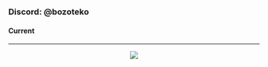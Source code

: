 ### Discord: @bozoteko
#### Current
<hr>
<p align="center">
    <img src=https://lanyard.cnrad.dev/api/933241260972589076/>
<br>
<br>
</p>
<p align="center"> <img src="" alt="" /> </p>
<br>
</hr>
